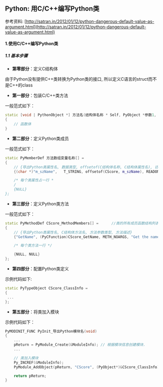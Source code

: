 ## Python: 用C/C++编写Python类

参考资料: [http://satran.in/2012/01/12/python-dangerous-default-value-as-argument.html](http://satran.in/2012/01/12/python-dangerous-default-value-as-argument.html)

#### 1.使用C/C++编写Python类

##### 1.1 基本步骤

* **第零部分**：定义C结构体

由于Python没有提供C++类转换为Python类的接口, 所以定义C语言的struct而不是C++的class

* **第一部分**：包装C/C++类方法

一般范式如下：

```cpp
static [void | PythonObject *] 方法名(结构体名称 * Self, PyObject *参数1, PyObject *参数2, ...)
{
    // 函数体
}
```

* **第二部分**：定义Python类成员

一般范式如下：

```cpp
static PyMemberDef 方法数组变量名称[] = 
{
    // {导出Python类属性名, 数据类型, offsetof(C结构体名称, C结构体属性名), 访问控制标识, 属性描述}
    {(char *)"m_szName",   T_STRING, offsetof(CScore, m_szName), READONLY, (char *)"The Name of instance"}, 

    /* 每个类属性占一行 *
    /
    {NULL}
};
```

* **第三部分**：定义Python类方法

一般范式如下：

```cpp
static PyMethodDef CScore_MethodMembers[] =      //类的所有成员函数结构列表.
{
    // {导出Python类属性名, C结构体方法名, 方法参数类型, 方法描述}
    {"GetName", (PyCFunction)CScore_GetName, METH_NOARGS, "Get the name of instance."},

    /* 每个类方法一行 */

    {NULL, NULL}
};
```

* **第四部分**：配置Python类定义

示例代码如下:

```cpp
static PyTypeObject CScore_ClassInfo =
{
 ...
};
```

* **第五部分**：将类加入模块

示例代码如下：

```cpp
PyMODINIT_FUNC PyInit_导出Python模块名(void)
{
    ...
    pReturn = PyModule_Create(&ModuleInfo); // 根据模块信息创建模块.
    ...

    // 类加入模块
    Py_INCREF(&ModuleInfo);
    PyModule_AddObject(pReturn, "CScore", (PyObject*)&CScore_ClassInfo); 

    return pReturn;
}
```